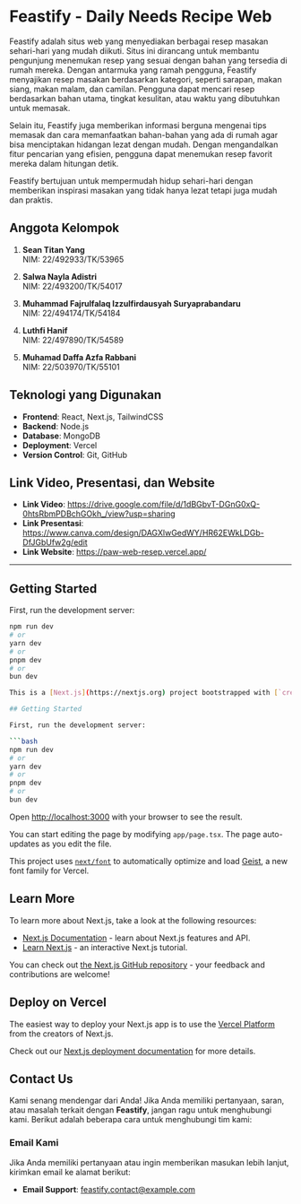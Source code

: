 # Feastify - Daily Needs Recipe Web

Feastify adalah situs web yang menyediakan berbagai resep masakan sehari-hari yang mudah diikuti. Situs ini dirancang untuk membantu pengunjung menemukan resep yang sesuai dengan bahan yang tersedia di rumah mereka. Dengan antarmuka yang ramah pengguna, Feastify menyajikan resep masakan berdasarkan kategori, seperti sarapan, makan siang, makan malam, dan camilan. Pengguna dapat mencari resep berdasarkan bahan utama, tingkat kesulitan, atau waktu yang dibutuhkan untuk memasak.

Selain itu, Feastify juga memberikan informasi berguna mengenai tips memasak dan cara memanfaatkan bahan-bahan yang ada di rumah agar bisa menciptakan hidangan lezat dengan mudah. Dengan mengandalkan fitur pencarian yang efisien, pengguna dapat menemukan resep favorit mereka dalam hitungan detik.

Feastify bertujuan untuk mempermudah hidup sehari-hari dengan memberikan inspirasi masakan yang tidak hanya lezat tetapi juga mudah dan praktis.

## Anggota Kelompok

1. **Sean Titan Yang**  
   NIM: 22/492933/TK/53965  

2. **Salwa Nayla Adistri**  
   NIM: 22/493200/TK/54017  

3. **Muhammad Fajrulfalaq Izzulfirdausyah Suryaprabandaru**  
   NIM: 22/494174/TK/54184  

4. **Luthfi Hanif**  
   NIM: 22/497890/TK/54589  

5. **Muhamad Daffa Azfa Rabbani**  
   NIM: 22/503970/TK/55101  

## **Teknologi yang Digunakan**

- **Frontend**: React, Next.js, TailwindCSS
- **Backend**: Node.js
- **Database**: MongoDB
- **Deployment**: Vercel
- **Version Control**: Git, GitHub

## **Link Video, Presentasi, dan Website**
- **Link Video**: https://drive.google.com/file/d/1dBGbvT-DGnG0xQ-0htsRbmPDBchGOkh_/view?usp=sharing
- **Link Presentasi**: https://www.canva.com/design/DAGXlwGedWY/HR62EWkLDGb-DfJGbUfw2g/edit
- **Link Website**: https://paw-web-resep.vercel.app/ 

---

## Getting Started

First, run the development server:

```bash
npm run dev
# or
yarn dev
# or
pnpm dev
# or
bun dev

This is a [Next.js](https://nextjs.org) project bootstrapped with [`create-next-app`](https://nextjs.org/docs/app/api-reference/cli/create-next-app).

## Getting Started

First, run the development server:

```bash
npm run dev
# or
yarn dev
# or
pnpm dev
# or
bun dev
```

Open [http://localhost:3000](http://localhost:3000) with your browser to see the result.

You can start editing the page by modifying `app/page.tsx`. The page auto-updates as you edit the file.

This project uses [`next/font`](https://nextjs.org/docs/app/building-your-application/optimizing/fonts) to automatically optimize and load [Geist](https://vercel.com/font), a new font family for Vercel.

## Learn More

To learn more about Next.js, take a look at the following resources:

- [Next.js Documentation](https://nextjs.org/docs) - learn about Next.js features and API.
- [Learn Next.js](https://nextjs.org/learn) - an interactive Next.js tutorial.

You can check out [the Next.js GitHub repository](https://github.com/vercel/next.js) - your feedback and contributions are welcome!

## Deploy on Vercel

The easiest way to deploy your Next.js app is to use the [Vercel Platform](https://vercel.com/new?utm_medium=default-template&filter=next.js&utm_source=create-next-app&utm_campaign=create-next-app-readme) from the creators of Next.js.

Check out our [Next.js deployment documentation](https://nextjs.org/docs/app/building-your-application/deploying) for more details.

## **Contact Us**

Kami senang mendengar dari Anda! Jika Anda memiliki pertanyaan, saran, atau masalah terkait dengan **Feastify**, jangan ragu untuk menghubungi kami. Berikut adalah beberapa cara untuk menghubungi tim kami:

### **Email Kami**
Jika Anda memiliki pertanyaan atau ingin memberikan masukan lebih lanjut, kirimkan email ke alamat berikut:

- **Email Support**: [feastify.contact@example.com](mailto:feastify.contact@example.com)
